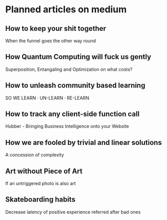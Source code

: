 # Planned articles on medium

## How to keep your shit together
When the funnel goes the other way round

## How Quantum Computing will fuck us gently
Superposition, Entangaling and Optimization on what costs?

## How to unleash community based learning
SO WE LEARN · UN-LEARN · RE-LEARN

## How to track any client-side function call 
Hubber - Bringing Business Intelligence onto your Website

## How we are fooled by trivial and linear solutions
A concession of complexity

## Art without Piece of Art
If an untriggered photo is also art

## Skateboarding habits
Decrease latency of positive experience referred after bad ones
